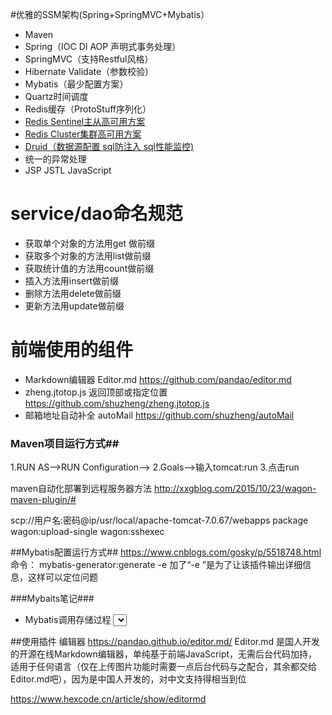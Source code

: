 #优雅的SSM架构(Spring+SpringMVC+Mybatis）
- Maven
- Spring（IOC DI AOP 声明式事务处理）
- SpringMVC（支持Restful风格）
- Hibernate Validate（参数校验）
- Mybatis（最少配置方案）
- Quartz时间调度
- Redis缓存（ProtoStuff序列化）
- [Redis Sentinel主从高可用方案](http://wosyingjun.iteye.com/blog/2289593)
- [Redis Cluster集群高可用方案](http://wosyingjun.iteye.com/blog/2289220)
- [Druid（数据源配置 sql防注入 sql性能监控)](http://wosyingjun.iteye.com/blog/2306139)
- 统一的异常处理
- JSP JSTL JavaScript

# service/dao命名规范
-  获取单个对象的方法用get 做前缀
-  获取多个对象的方法用list做前缀
-  获取统计值的方法用count做前缀
-  插入方法用insert做前缀
-  删除方法用delete做前缀
- 更新方法用update做前缀


# 前端使用的组件
- Markdown编辑器 Editor.md  https://github.com/pandao/editor.md
- zheng.jtotop.js 返回顶部或指定位置 https://github.com/shuzheng/zheng.jtotop.js
- 邮箱地址自动补全 autoMail 	https://github.com/shuzheng/autoMail


### Maven项目运行方式##
1.RUN AS-->RUN Configuration-->
2.Goals-->输入tomcat:run
3.点击run


maven自动化部署到远程服务器方法
http://xxgblog.com/2015/10/23/wagon-maven-plugin/#

scp://用户名:密码@ip/usr/local/apache-tomcat-7.0.67/webapps
package wagon:upload-single wagon:sshexec

##Mybatis配置运行方式##
https://www.cnblogs.com/gosky/p/5518748.html
命令： mybatis-generator:generate  -e  加了“-e ”是为了让该插件输出详细信息，这样可以定位问题

###Mybaits笔记###
- Mybatis调用存储过程
    <select id="bugWithProcedure" statementType="CALLABLE">
        call execute_buy(
          #{userId,jdbcType=BIGINT,mode=IN},
          #{goodsId,jdbcType=BIGINT,mode=IN},
          #{title,jdbcType=VARCHAR,mode=IN},
          #{result,jdbcType=INTEGER,mode=OUT}
        )
    </select>
 

 ##使用插件
 编辑器   https://pandao.github.io/editor.md/
 Editor.md 是国人开发的开源在线Markdown编辑器，单纯基于前端JavaScript，无需后台代码加持，适用于任何语言（仅在上传图片功能时需要一点后台代码与之配合，其余都交给Editor.md吧），因为是中国人开发的，对中文支持得相当到位
 
 https://www.hexcode.cn/article/show/editormd